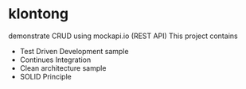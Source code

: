 # klontong
demonstrate CRUD using mockapi.io (REST API)
This project contains
- Test Driven Development sample
- Continues Integration
- Clean architecture sample
- SOLID Principle
